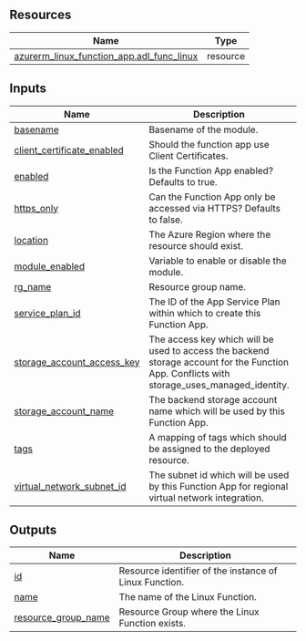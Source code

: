 <!-- BEGIN_TF_DOCS -->
## Resources

| Name | Type |
|------|------|
| [azurerm_linux_function_app.adl_func_linux](https://registry.terraform.io/providers/hashicorp/azurerm/latest/docs/resources/linux_function_app) | resource |

## Inputs

| Name | Description | Type | Default | Required |
|------|-------------|------|---------|:--------:|
| <a name="input_basename"></a> [basename](#input\_basename) | Basename of the module. | `string` | n/a | yes |
| <a name="input_client_certificate_enabled"></a> [client\_certificate\_enabled](#input\_client\_certificate\_enabled) | Should the function app use Client Certificates. | `bool` | `false` | no |
| <a name="input_enabled"></a> [enabled](#input\_enabled) | Is the Function App enabled? Defaults to true. | `bool` | `true` | no |
| <a name="input_https_only"></a> [https\_only](#input\_https\_only) | Can the Function App only be accessed via HTTPS? Defaults to false. | `bool` | `false` | no |
| <a name="input_location"></a> [location](#input\_location) | The Azure Region where the resource should exist. | `string` | n/a | yes |
| <a name="input_module_enabled"></a> [module\_enabled](#input\_module\_enabled) | Variable to enable or disable the module. | `bool` | `true` | no |
| <a name="input_rg_name"></a> [rg\_name](#input\_rg\_name) | Resource group name. | `string` | n/a | yes |
| <a name="input_service_plan_id"></a> [service\_plan\_id](#input\_service\_plan\_id) | The ID of the App Service Plan within which to create this Function App. | `string` | n/a | yes |
| <a name="input_storage_account_access_key"></a> [storage\_account\_access\_key](#input\_storage\_account\_access\_key) | The access key which will be used to access the backend storage account for the Function App. Conflicts with storage\_uses\_managed\_identity. | `string` | n/a | yes |
| <a name="input_storage_account_name"></a> [storage\_account\_name](#input\_storage\_account\_name) | The backend storage account name which will be used by this Function App. | `string` | n/a | yes |
| <a name="input_tags"></a> [tags](#input\_tags) | A mapping of tags which should be assigned to the deployed resource. | `map(string)` | `{}` | no |
| <a name="input_virtual_network_subnet_id"></a> [virtual\_network\_subnet\_id](#input\_virtual\_network\_subnet\_id) | The subnet id which will be used by this Function App for regional virtual network integration. | `string` | `null` | no |

## Outputs

| Name | Description |
|------|-------------|
| <a name="output_id"></a> [id](#output\_id) | Resource identifier of the instance of Linux Function. |
| <a name="output_name"></a> [name](#output\_name) | The name of the Linux Function. |
| <a name="output_resource_group_name"></a> [resource\_group\_name](#output\_resource\_group\_name) | Resource Group where the Linux Function exists. |
<!-- END_TF_DOCS -->